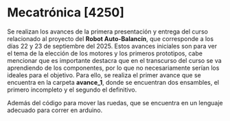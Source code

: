 # Mecatrónica [4250]

Se realizan los avances de la primera presentación y entrega del curso relacionado al proyecto del ****Robot Auto-Balancín****, que corresponde a los días 22 y 23 de septiembre del 2025. Estos avances iniciales son para ver el tema de la elección de los motores y los primeros prototipos, cabe mencionar que es importante destacra que en el transcurso del curso se va aprendiendo de los componentes, por lo que no necesariamente serían los ideales para el objetivo.  Para ello, se realiza el primer avance que se encuentra en la carpeta ****avance_1****, donde se encuentran dos ensambles, el primero incompleto y el segundo el definitivo.

Además del código para mover las ruedas, que se encuentra en un lenguaje adecuado para correr en arduino.
